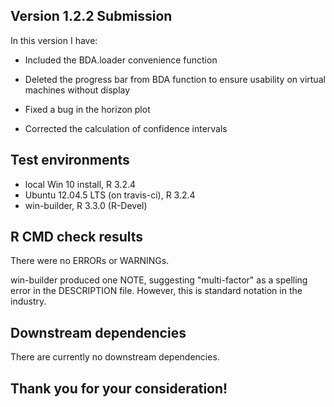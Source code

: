 Version 1.2.2 Submission
------------------------

In this version I have:

-   Included the BDA.loader convenience function

-   Deleted the progress bar from BDA function to ensure usability on
    virtual machines without display

-   Fixed a bug in the horizon plot

-   Corrected the calculation of confidence intervals

Test environments
-----------------

-   local Win 10 install, R 3.2.4
-   Ubuntu 12.04.5 LTS (on travis-ci), R 3.2.4
-   win-builder, R 3.3.0 (R-Devel)

R CMD check results
-------------------

There were no ERRORs or WARNINGs.

win-builder produced one NOTE, suggesting "multi-factor" as a spelling
error in the DESCRIPTION file. However, this is standard notation in the
industry.

Downstream dependencies
-----------------------

There are currently no downstream dependencies.

Thank you for your consideration!
---------------------------------
